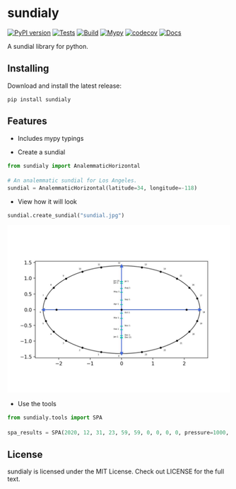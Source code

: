 # sundialy
[![PyPI version](https://badge.fury.io/py/sundialy.svg)](https://badge.fury.io/py/sundialy)
[![Tests](https://github.com/AttackingOrDefending/sundialy/actions/workflows/tests.yml/badge.svg)](https://github.com/AttackingOrDefending/sundialy/actions/workflows/tests.yml)
[![Build](https://github.com/AttackingOrDefending/sundialy/actions/workflows/build.yml/badge.svg)](https://github.com/AttackingOrDefending/sundialy/actions/workflows/build.yml)
[![Mypy](https://github.com/AttackingOrDefending/sundialy/actions/workflows/mypy.yml/badge.svg)](https://github.com/AttackingOrDefending/sundialy/actions/workflows/mypy.yml)
[![codecov](https://codecov.io/gh/AttackingOrDefending/sundialy/branch/main/graph/badge.svg)](https://codecov.io/gh/AttackingOrDefending/sundialy)
[![Docs](https://readthedocs.org/projects/sundialy/badge/?version=latest)](https://sundialy.readthedocs.io/en/latest/?badge=latest)

A sundial library for python.

## Installing

Download and install the latest release:

    pip install sundialy

## Features

* Includes mypy typings

* Create a sundial
```python
from sundialy import AnalemmaticHorizontal

# An analemmatic sundial for Los Angeles.
sundial = AnalemmaticHorizontal(latitude=34, longitude=-118)
```

* View how it will look

```python
sundial.create_sundial("sundial.jpg")
```
![Sundial](images/sundial.jpg)

* Use the tools

```python
from sundialy.tools import SPA

spa_results = SPA(2020, 12, 31, 23, 59, 59, 0, 0, 0, 0, pressure=1000, temperature=10, omega=0, gamma=0)
```


## License
sundialy is licensed under the MIT License. Check out LICENSE for the full text.
